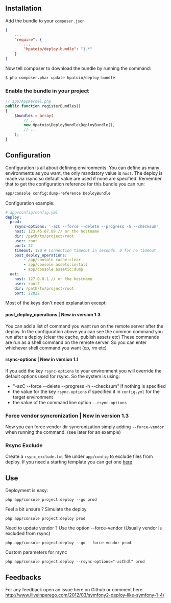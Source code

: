 ## Installation

Add the bundle to your `composer.json`

```json
{
    ...
    "require": {
        ...
        "hpatoio/deploy-bundle": "1.*"
    }
}
```
Now tell composer to download the bundle by running the command:
```bash
$ php composer.phar update hpatoio/deploy-bundle
```
### Enable the bundle in your project
```php
// app/AppKernel.php
public function registerBundles()
{
    $bundles = array(
        // ...
        new Hpatoio\DeployBundle\DeployBundle(),
        // ...
    );
}
```
## Configuration
Configuration is all about defining environments. You can define as many environments as you want, the only mandatory value is `host`. The deploy is made via rsync so default value are used if none are specified.
Remember that to get the configuration reference for this bundle you can run:
```bash
app/console config:dump-reference DeployBundle
```
Configuration example:
```yaml
# app/config/config.yml
deploy:
  prod:
    rsync-options: '-azC --force --delete --progress -h --checksum'
    host: 123.45.67.89 // or the hostname
    dir: /path/to/project/root
    user: root
    port: 22
    timeout: 120 # Connection timeout in seconds. 0 for no timeout.
    post_deploy_operations: 
        - app/console cache:clear
        - app/console assets:install
        - app/console assetic:dump
  uat:
    host: 127.0.0.1 // or the hostname
    user: root2
    dir: /path/to/project/root
    port: 22022
```

Most of the keys don't need explanation except:

#### post_deploy_operations | New in version 1.3
You can add a list of command you want run on the remote server after the deploy. In the configuration above you can see the common command you run after a deploy (clear the cache, publish assets etc)
These commands are run as a shell command on the remote server. So you can enter whichever shell command you want (cp, rm etc)
#### rsync-options | New in version 1.1
If you add the key `rsync-options` to your environment you will override the default options used for rsync. So the system is using:

* "-azC --force --delete --progress -h --checksum" if nothing is specified
* the value for the key `rsync-options` if specified it in `config.yml` for the target environment
* the value of the command line option `--rsync-options`

### Force vendor syncronization | New in version 1.3
Now you can force vendor dir syncronization simply adding `--force-vendor` when running the command. (see later for an example)

### Rsync Exclude
Create a `rsync_exclude.txt` file under `app/config` to exclude files from deploy. If you need a starting template you can get one [here](http://bit.ly/rsehdbsf2)
## Use
Deployment is easy: 
```shell
php app/console project:deploy --go prod
```
Feel a bit unsure ? Simulate the deploy
```shell
php app/console project:deploy prod
```
Need to update vendor ? Use the option --force-vendor (Usually vendor is excluded from rsync)
```shell
php app/console project:deploy --go --force-vendor prod
```
Custom parameters for rsync
```shell
php app/console project:deploy --rsync-options="-azChdl" prod
```
## Feedbacks
For any feedback open an issue here on Github or comment here http://www.iliveinperego.com/2012/03/symfony2-deploy-like-symfony-1-4/    